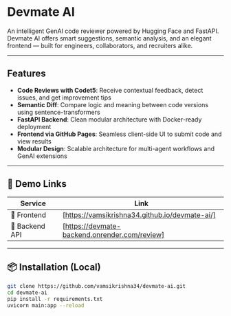 #  Devmate AI

An intelligent GenAI code reviewer powered by Hugging Face and FastAPI.  
Devmate AI offers smart suggestions, semantic analysis, and an elegant frontend — built for engineers, collaborators, and recruiters alike.

---

##  Features

-  **Code Reviews with Codet5**: Receive contextual feedback, detect issues, and get improvement tips
-  **Semantic Diff**: Compare logic and meaning between code versions using sentence-transformers
-  **FastAPI Backend**: Clean modular architecture with Docker-ready deployment
-  **Frontend via GitHub Pages**: Seamless client-side UI to submit code and view results
-  **Modular Design**: Scalable architecture for multi-agent workflows and GenAI extensions

---

## 📍 Demo Links

| Service         | Link |
|----------------|------|
| 🔗 Frontend     | [https://vamsikrishna34.github.io/devmate-ai/] |
| 🔗 Backend API  | [https://devmate-backend.onrender.com/review]|



---

## 📦 Installation (Local)

```bash
git clone https://github.com/vamsikrishna34/devmate-ai.git
cd devmate-ai
pip install -r requirements.txt
uvicorn main:app --reload
